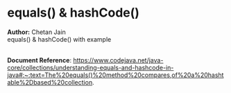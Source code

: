 # equals() & hashCode()
<b>Author:</b> Chetan Jain
</br>
<span>equals() & hashCode() with example</span>
</br></br>

**Document Reference**: https://www.codejava.net/java-core/collections/understanding-equals-and-hashcode-in-java#:~:text=The%20equals()%20method%20compares,of%20a%20hashtable%2Dbased%20collection.
